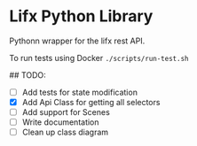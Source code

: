 # Lifx Python Library

Pythonn wrapper for the lifx rest API.

To run tests using Docker `./scripts/run-test.sh`

## TODO:
 - [ ] Add tests for state modification
 - [x] Add Api Class for getting all selectors
 - [ ] Add support for Scenes
 - [ ] Write documentation
 - [ ] Clean up class diagram
